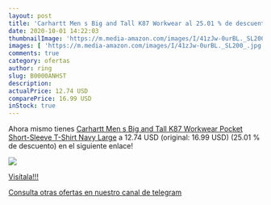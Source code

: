 ```yaml
---
layout: post
title: 'Carhartt Men s Big and Tall K87 Workwear al 25.01 % de descuento'
date: 2020-10-01 14:22:03
thumbnailImage: 'https://m.media-amazon.com/images/I/41zJw-0urBL._SL200_.jpg'
images: [ 'https://m.media-amazon.com/images/I/41zJw-0urBL._SL200_.jpg' ]
comments: true
category: ofertas
author: ring
slug: B0000ANHST
description:
actualPrice: 12.74 USD
comparePrice: 16.99 USD
inStock: true
---
```


Ahora mismo tienes [Carhartt Men s Big and Tall K87 Workwear Pocket Short-Sleeve T-Shirt  Navy Large](https://www.amazon.com/dp/B0000ANHST/?tag=redken08-20) a 12.74 USD (original: 16.99 USD) (25.01 %  de descuento) en el siguiente enlace!

[![](https://m.media-amazon.com/images/I/41zJw-0urBL._SL200_.jpg)](https://www.amazon.com/dp/B0000ANHST/?tag=redken08-20)

[Visítala!!!](https://www.amazon.com/dp/B0000ANHST/?tag=redken08-20)

[Consulta otras ofertas en nuestro canal de telegram](https://t.me/s/ofertas25)
